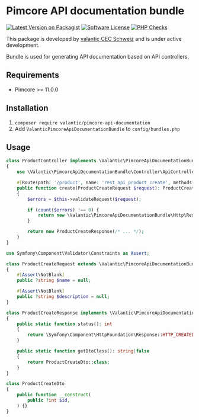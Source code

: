 # Pimcore API documentation bundle

[![Latest Version on Packagist](https://img.shields.io/packagist/v/valantic/pimcore-api-documentation.svg?style=flat-square)](https://packagist.org/packages/valantic/pimcore-api-documentation)
[![Software License](https://img.shields.io/badge/license-MIT-brightgreen.svg?style=flat-square)](LICENSE.md)
[![PHP Checks](https://github.com/valantic/pimcore-api-documentation/actions/workflows/phpstan.yml/badge.svg)](https://github.com/valantic/pimcore-api-documentation/actions/workflows/phpstan.yml)

This package is developed by [valantic CEC Schweiz](https://www.valantic.com/en/services/digital-business/) and is under active development.

Bundle is used for generating API documentation based on API controllers.

## Requirements

- Pimcore >= 11.0.0

## Installation

1. `composer require valantic/pimcore-api-documentation`
2. Add `ValanticPimcoreApiDocumentationBundle` to `config/bundles.php`


## Usage

```php
class ProductController implements \Valantic\PimcoreApiDocumentationBundle\Controller\ApiControllerInterface
{
    use \Valantic\PimcoreApiDocumentationBundle\Controller\ApiControllerTrait;

    #[Route(path: '/product', name: 'rest_api_product_create', methods: Request::METHOD_POST)]
    public function create(ProductCreateRequest $request): ProductCreateResponse|\Valantic\PimcoreApiDocumentationBundle\Http\Response\BadRequestResponse
    {
        $errors = $this->validateRequest($request);

        if (count($errors) !== 0) {
            return new \Valantic\PimcoreApiDocumentationBundle\Http\Response\BadRequestResponse($errors);
        }

        return new ProductCreateResponse(/* ... */);
    }
}

use Symfony\Component\Validator\Constraints as Assert;

class ProductCreateRequest extends \Valantic\PimcoreApiDocumentationBundle\Http\Request\JsonRequest
{
    #[Assert\NotBlank]
    public ?string $name = null;

    #[Assert\NotBlank]
    public ?string $description = null;
}

class ProductCreateResponse implements \Valantic\PimcoreApiDocumentationBundle\Http\Response\ApiResponseInterface
{
    public static function status(): int
    {
        return \Symfony\Component\HttpFoundation\Response::HTTP_CREATED;
    }

    public static function getDtoClass(): string|false
    {
        return ProductCreateDto::class;
    }
}

class ProductCreateDto
{
    public function __construct(
        public ?int $id,
    ) {}
}
```
